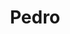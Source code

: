 ---
layout: post
title: 'Pedro'
story: 'http://www.bostonglobe.com/sports/2015/01/06/boston-loved-pedro-martinez-and-feeling-was-mutual/wQrQBlhtz4x4sxemRqlUJN/story.html'
text: 'A story that looks at the career of Pedro Martinez through data and video.'
vimeo: '<iframe src="//player.vimeo.com/video/116099161?title=0&amp;byline=0&amp;portrait=0&amp;color=ffffff" width="640" height="378" frameborder="0" webkitallowfullscreen mozallowfullscreen allowfullscreen></iframe>'
---